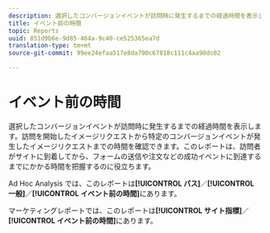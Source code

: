 ```yaml
---
description: 選択したコンバージョンイベントが訪問時に発生するまでの経過時間を表示します。訪問を開始したイメージリクエストから特定のコンバージョンイベントが発生したイメージリクエストまでの時間を確認できます。このレポートは、訪問者がサイトに到着してから、フォームの送信や注文などの成功イベントに到達するまでにかかる時間を把握するのに役立ちます。
title: イベント前の時間
topic: Reports
uuid: 851d9b6e-9d85-464a-9c40-ce525365ea7d
translation-type: tm+mt
source-git-commit: 99ee24efaa517e8da700c67818c111c4aa90dc02

---
```



# イベント前の時間

選択したコンバージョンイベントが訪問時に発生するまでの経過時間を表示します。訪問を開始したイメージリクエストから特定のコンバージョンイベントが発生したイメージリクエストまでの時間を確認できます。このレポートは、訪問者がサイトに到着してから、フォームの送信や注文などの成功イベントに到達するまでにかかる時間を把握するのに役立ちます。

Ad Hoc Analysis では、このレポートは&#x200B;**[!UICONTROL パス]**／**[!UICONTROL 一般]**／**[!UICONTROL イベント前の時間]**&#x200B;にあります。

マーケティングレポートでは、このレポートは&#x200B;**[!UICONTROL サイト指標]**／**[!UICONTROL イベント前の時間]**&#x200B;にあります。
